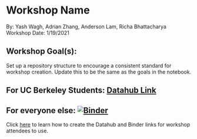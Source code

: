 # Workshop Name
By: Yash Wagh, Adrian Zhang, Anderson Lam, Richa Bhattacharya
Workshop Date: 1/19/2021

## Workshop Goal(s): 
Set up a repository structure to encourage a consistent standard for workshop creation.
Update this to be the same as the goals in the notebook.

## For UC Berkeley Students: [Datahub Link](https://datahub.berkeley.edu/hub/user-redirect/interact?account=ds-peer-consulting&repo=sp21-intro-to-python-workshop&branch=main&subpath=intro-to-python.ipynb)

## For everyone else: [![Binder](https://mybinder.org/badge_logo.svg)]()

Click [here](NOTEBOOK-LINKS.md) to learn how to create the Datahub and Binder links for workshop attendees to use.

